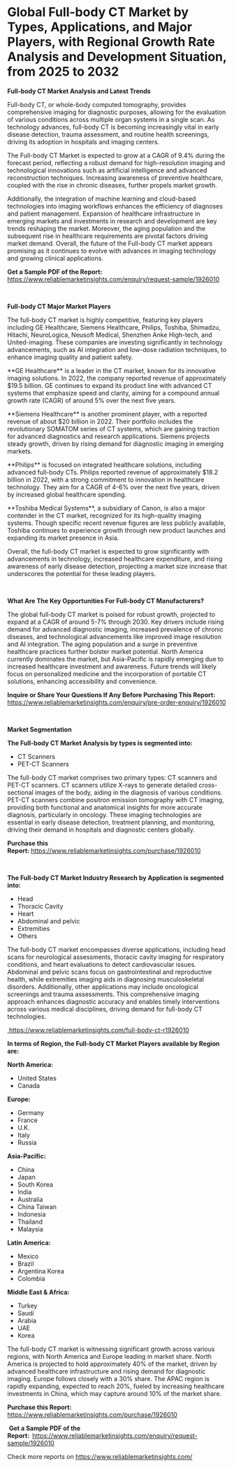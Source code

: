 <p><h1>Global Full-body CT Market by Types, Applications, and Major Players, with Regional Growth Rate Analysis and Development Situation, from 2025 to 2032</h1></p><p><strong>Full-body CT Market Analysis and Latest Trends</strong></p>
<p><p>Full-body CT, or whole-body computed tomography, provides comprehensive imaging for diagnostic purposes, allowing for the evaluation of various conditions across multiple organ systems in a single scan. As technology advances, full-body CT is becoming increasingly vital in early disease detection, trauma assessment, and routine health screenings, driving its adoption in hospitals and imaging centers.</p><p>The Full-body CT Market is expected to grow at a CAGR of 9.4% during the forecast period, reflecting a robust demand for high-resolution imaging and technological innovations such as artificial intelligence and advanced reconstruction techniques. Increasing awareness of preventive healthcare, coupled with the rise in chronic diseases, further propels market growth. </p><p>Additionally, the integration of machine learning and cloud-based technologies into imaging workflows enhances the efficiency of diagnoses and patient management. Expansion of healthcare infrastructure in emerging markets and investments in research and development are key trends reshaping the market. Moreover, the aging population and the subsequent rise in healthcare requirements are pivotal factors driving market demand. Overall, the future of the Full-body CT market appears promising as it continues to evolve with advances in imaging technology and growing clinical applications.</p></p>
<p><strong>Get a Sample PDF of the Report:&nbsp;</strong> <a href="https://www.reliablemarketinsights.com/enquiry/request-sample/1926010?utm_campaign=3579&utm_medium=2&utm_source=Github&utm_content=ia&utm_term=28032025&utm_id=full-body-ct">https://www.reliablemarketinsights.com/enquiry/request-sample/1926010</a></p>
<p>&nbsp;</p>
<p><strong>Full-body CT Major Market Players</strong></p>
<p><p>The full-body CT market is highly competitive, featuring key players including GE Healthcare, Siemens Healthcare, Philips, Toshiba, Shimadzu, Hitachi, NeuroLogica, Neusoft Medical, Shenzhen Anke High-tech, and United-imaging. These companies are investing significantly in technology advancements, such as AI integration and low-dose radiation techniques, to enhance imaging quality and patient safety.</p><p>**GE Healthcare** is a leader in the CT market, known for its innovative imaging solutions. In 2022, the company reported revenue of approximately $19.5 billion. GE continues to expand its product line with advanced CT systems that emphasize speed and clarity, aiming for a compound annual growth rate (CAGR) of around 5% over the next five years.</p><p>**Siemens Healthcare** is another prominent player, with a reported revenue of about $20 billion in 2022. Their portfolio includes the revolutionary SOMATOM series of CT systems, which are gaining traction for advanced diagnostics and research applications. Siemens projects steady growth, driven by rising demand for diagnostic imaging in emerging markets.</p><p>**Philips** is focused on integrated healthcare solutions, including advanced full-body CTs. Philips reported revenue of approximately $18.2 billion in 2022, with a strong commitment to innovation in healthcare technology. They aim for a CAGR of 4-6% over the next five years, driven by increased global healthcare spending.</p><p>**Toshiba Medical Systems**, a subsidiary of Canon, is also a major contender in the CT market, recognized for its high-quality imaging systems. Though specific recent revenue figures are less publicly available, Toshiba continues to experience growth through new product launches and expanding its market presence in Asia.</p><p>Overall, the full-body CT market is expected to grow significantly with advancements in technology, increased healthcare expenditure, and rising awareness of early disease detection, projecting a market size increase that underscores the potential for these leading players.</p></p>
<p>&nbsp;</p>
<p><strong>What Are The Key Opportunities For Full-body CT Manufacturers?</strong></p>
<p><p>The global full-body CT market is poised for robust growth, projected to expand at a CAGR of around 5-7% through 2030. Key drivers include rising demand for advanced diagnostic imaging, increased prevalence of chronic diseases, and technological advancements like improved image resolution and AI integration. The aging population and a surge in preventive healthcare practices further bolster market potential. North America currently dominates the market, but Asia-Pacific is rapidly emerging due to increased healthcare investment and awareness. Future trends will likely focus on personalized medicine and the incorporation of portable CT solutions, enhancing accessibility and convenience.</p></p>
<p><strong>Inquire or Share Your Questions If Any Before Purchasing This Report:</strong> <a href="https://www.reliablemarketinsights.com/enquiry/pre-order-enquiry/1926010?utm_campaign=3579&utm_medium=2&utm_source=Github&utm_content=ia&utm_term=28032025&utm_id=full-body-ct">https://www.reliablemarketinsights.com/enquiry/pre-order-enquiry/1926010</a></p>
<p>&nbsp;</p>
<p><strong>Market Segmentation</strong></p>
<p><strong>The Full-body CT Market Analysis by types is segmented into:</strong></p>
<p><ul><li>CT Scanners</li><li>PET-CT Scanners</li></ul></p>
<p><p>The full-body CT market comprises two primary types: CT scanners and PET-CT scanners. CT scanners utilize X-rays to generate detailed cross-sectional images of the body, aiding in the diagnosis of various conditions. PET-CT scanners combine positron emission tomography with CT imaging, providing both functional and anatomical insights for more accurate diagnosis, particularly in oncology. These imaging technologies are essential in early disease detection, treatment planning, and monitoring, driving their demand in hospitals and diagnostic centers globally.</p></p>
<p><strong>Purchase this Report:&nbsp;</strong><a href="https://www.reliablemarketinsights.com/purchase/1926010?utm_campaign=3579&utm_medium=2&utm_source=Github&utm_content=ia&utm_term=28032025&utm_id=full-body-ct">https://www.reliablemarketinsights.com/purchase/1926010</a></p>
<p>&nbsp;</p>
<p><strong>The Full-body CT Market Industry Research by Application is segmented into:</strong></p>
<p><ul><li>Head</li><li>Thoracic Cavity</li><li>Heart</li><li>Abdominal and pelvic</li><li>Extremities</li><li>Others</li></ul></p>
<p><p>The full-body CT market encompasses diverse applications, including head scans for neurological assessments, thoracic cavity imaging for respiratory conditions, and heart evaluations to detect cardiovascular issues. Abdominal and pelvic scans focus on gastrointestinal and reproductive health, while extremities imaging aids in diagnosing musculoskeletal disorders. Additionally, other applications may include oncological screenings and trauma assessments. This comprehensive imaging approach enhances diagnostic accuracy and enables timely interventions across various medical disciplines, driving demand for full-body CT technologies.</p></p>
<p><a href="https://www.reliablemarketinsights.com/full-body-ct-r1926010?utm_campaign=3579&utm_medium=2&utm_source=Github&utm_content=ia&utm_term=28032025&utm_id=full-body-ct">&nbsp;https://www.reliablemarketinsights.com/full-body-ct-r1926010</a></p>
<p><strong>In terms of Region, the Full-body CT Market Players available by Region are:</strong></p>
<p>
    <p> <strong> North America: </strong>
        <ul>
            <li>United States</li>
            <li>Canada</li>
        </ul>
        </p> 
    <p> <strong> Europe: </strong>
        <ul>
            <li>Germany</li>
            <li>France</li>
            <li>U.K.</li>
            <li>Italy</li>
            <li>Russia</li>
        </ul>
        </p> 
    <p> <strong> Asia-Pacific: </strong>
        <ul>
            <li>China</li>
            <li>Japan</li>
            <li>South Korea</li>
            <li>India</li>
            <li>Australia</li>
            <li>China Taiwan</li>
            <li>Indonesia</li>
            <li>Thailand</li>
            <li>Malaysia</li>
        </ul>
        </p> 
    <p> <strong> Latin America: </strong>
        <ul>
            <li>Mexico</li>
            <li>Brazil</li>
            <li>Argentina Korea</li>
            <li>Colombia</li>
        </ul>
        </p> 
    <p> <strong> Middle East & Africa: </strong>
        <ul>
            <li>Turkey</li>
            <li>Saudi</li>
            <li>Arabia</li>
            <li>UAE</li>
            <li>Korea</li>
        </ul>
    </p>
    </p>
<p><p>The full-body CT market is witnessing significant growth across various regions, with North America and Europe leading in market share. North America is projected to hold approximately 40% of the market, driven by advanced healthcare infrastructure and rising demand for diagnostic imaging. Europe follows closely with a 30% share. The APAC region is rapidly expanding, expected to reach 20%, fueled by increasing healthcare investments in China, which may capture around 10% of the market share.</p></p>
<p><strong>Purchase this Report: </strong><a href="https://www.reliablemarketinsights.com/purchase/1926010?utm_campaign=3579&utm_medium=2&utm_source=Github&utm_content=ia&utm_term=28032025&utm_id=full-body-ct">https://www.reliablemarketinsights.com/purchase/1926010</a></p>
<p>&nbsp;<strong>Get a Sample PDF of the Report:&nbsp;&nbsp;</strong><a href="https://www.reliablemarketinsights.com/enquiry/request-sample/1926010?utm_campaign=3579&utm_medium=2&utm_source=Github&utm_content=ia&utm_term=28032025&utm_id=full-body-ct">https://www.reliablemarketinsights.com/enquiry/request-sample/1926010</a></p>
<p><strong></strong></p>
<p>Check more reports on <a href="https://www.reliablemarketinsights.com/?utm_campaign=3579&utm_medium=2&utm_source=Github&utm_content=ia&utm_term=28032025&utm_id=full-body-ct">https://www.reliablemarketinsights.com/</a></p>